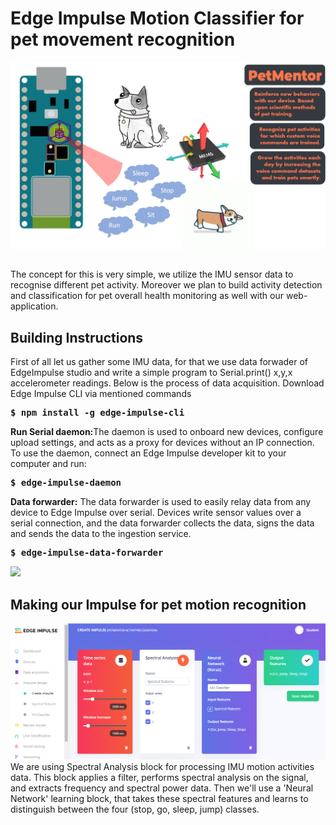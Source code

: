 <h1>Edge Impulse Motion Classifier for pet movement recognition</h1>

<img src="https://github.com/LeeRenJie/BITNET-PetMentor/blob/master/backend/bitnet_assets/PetMentorActivityMonitor.jpg">
<pre></pre>
The concept for this is very simple, we utilize the IMU sensor data to recognise different pet activity. Moreover we plan to build activity detection and classification for pet overall health monitoring as well with our web-application. 

<h2>Building Instructions</h2>
First of all let us gather some IMU data, for that we use data forwader of EdgeImpulse studio and write a simple program to Serial.print() x,y,x accelerometer readings. Below is the process of data acquisition. Download Edge Impulse CLI via mentioned commands
<pre><b>$ npm install -g edge-impulse-cli</b></pre>
<b>Run Serial daemon:</b>The daemon is used to onboard new devices, configure upload settings, and acts as a proxy for devices without an IP connection. To use the daemon, connect an Edge Impulse developer kit to your computer and run: 
<pre><b>$ edge-impulse-daemon</b></pre>
<b>Data forwarder:</b> The data forwarder is used to easily relay data from any device to Edge Impulse over serial. Devices write sensor values over a serial connection, and the data forwarder collects the data, signs the data and sends the data to the ingestion service.
<pre><b>$ edge-impulse-data-forwarder</b></pre>

<img src="https://github.com/LeeRenJie/BITNET-PetMentor/blob/master/backend/bitnet_assets/2021-02-21-01-57-23.gif">

<h2>Making our Impulse for pet motion recognition</h2>

<img src="https://github.com/LeeRenJie/BITNET-PetMentor/blob/master/backend/bitnet_assets/Motionrecognition.png">
We are using Spectral Analysis block for processing IMU motion activities data. This block applies a filter, performs spectral analysis on the signal, and extracts frequency and spectral power data. Then we'll use a 'Neural Network' learning block, that takes these spectral features and learns to distinguish between the four (stop, go, sleep, jump) classes.
